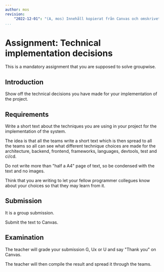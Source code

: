 ```yaml
---
author: mos
revision:
    "2022-12-01": "(A, mos) Innehåll kopierat från Canvas och omskrivet som en förberedelse inför 2023."
...
```

Assignment: Technical implementation decisions
====================

This is a mandatory assignment that you are supposed to solve groupwise.



Introduction
------------------------

Show off the technical decisions you have made for your implementation of the project.



Requirements
------------------------

Write a short text about the techniques you are using in your project for the implementation of the system.

The idea is that all the teams write a short text which is then spread to all the teams so all can see what different technique choices are made for the architecture, backend, frontend, frameworks, languages, devtools, test and ci/cd.

Do not write more than "half a A4" page of text, so be condensed with the text and no images.

Think that you are writing to let your fellow programmer collegues know about your choices so that they may learn from it.



Submission
------------------------

It is a group submission.

Submit the text to Canvas.



Examination
------------------------

The teacher will grade your submission G, Ux or U and say "Thank you" on Canvas.

The teacher will then compile the result and spread it through the teams.
